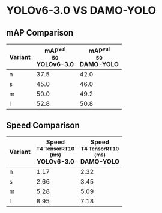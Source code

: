 ---
---

# YOLOv6-3.0 VS DAMO-YOLO

## mAP Comparison

| **Variant** | <center><span style='width: 400px;'>**mAP<sup>val<br>50**<br>**YOLOv6-3.0**</span></center> | <center><span style='width: 400px;'>**mAP<sup>val<br>50**<br>**DAMO-YOLO**</span></center> |
| ----------- | ------------------------------------------------------------------------------------------- | ------------------------------------------------------------------------------------------ |
| n           | 37.5                                                                                        | 42.0                                                                                       |
| s           | 45.0                                                                                        | 46.0                                                                                       |
| m           | 50.0                                                                                        | 49.2                                                                                       |
| l           | 52.8                                                                                        | 50.8                                                                                       |

## Speed Comparison

| **Variant** | <center><span style='width: 200px;'>**Speed**<br><sup>T4 TensorRT10<br>(ms)</sup><br>**YOLOv6-3.0**</span></center> | <center><span style='width: 200px;'>**Speed**<br><sup>T4 TensorRT10<br>(ms)</sup><br>**DAMO-YOLO**</span></center> |
| ----------- | ------------------------------------------------------------------------------------------------------------------- | ------------------------------------------------------------------------------------------------------------------ |
| n           | 1.17                                                                                                                | 2.32                                                                                                               |
| s           | 2.66                                                                                                                | 3.45                                                                                                               |
| m           | 5.28                                                                                                                | 5.09                                                                                                               |
| l           | 8.95                                                                                                                | 7.18                                                                                                               |

